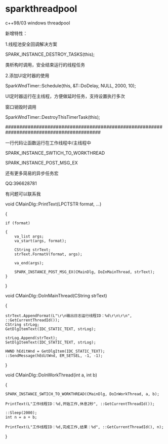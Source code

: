 ﻿# sparkthreadpool
c++98/03 windows threadpool

新增特性：

1.线程池安全回调解决方案

SPARK_INSTANCE_DESTROY_TASKS(this);

类析构时调用，安全结束运行的线程任务

2.添加UI定时器的使用

SparkWndTimer::Schedule(this, &T::DoDelay, NULL, 2000, 10);

UI定时器运行在主线程，方便做延时任务，支持设置执行多次

窗口销毁时调用

SparkWndTimer::DestroyThisTimerTask(this);

##########################################################################################

一行代码让函数运行在工作线程中/主线程中

SPARK_INSTANCE_SWTICH_TO_WORKTHREAD

SPARK_INSTANCE_POST_MSG_EX

还有更多简易的异步任务宏

QQ:396628781

有问题可以联系我

void CMainDlg::PrintText(LPCTSTR format, ...)

{

    if (format)
    
    {
        va_list args;
        va_start(args, format);

        CString strText;
        strText.FormatV(format, args);

        va_end(args);

        SPARK_INSTANCE_POST_MSG_EX(CMainDlg, DoInMainThread, strText);
    }
}

void CMainDlg::DoInMainThread(CString strText)

{

    strText.AppendFormat(L"\r\n输出日志运行线程ID：%d\r\n\r\n", ::GetCurrentThreadId());
    CString strLog;
    GetDlgItemText(IDC_STATIC_TEXT, strLog);

    strLog.Append(strText);
    SetDlgItemText(IDC_STATIC_TEXT, strLog);

    HWND hEditWnd = GetDlgItem(IDC_STATIC_TEXT);
    ::SendMessage(hEditWnd, EM_SETSEL, -1, -1);
}

void CMainDlg::DoInWorkThread(int a, int b)

{

    SPARK_INSTANCE_SWTICH_TO_WORKTHREAD(CMainDlg, DoInWorkThread, a, b);

    PrintText(L"工作线程ID：%d,开始工作,休息2秒", ::GetCurrentThreadId());

    ::Sleep(2000);
    int n = a + b;

    PrintText(L"工作线程ID：%d,完成工作,结果：%d", ::GetCurrentThreadId(), n);
}
